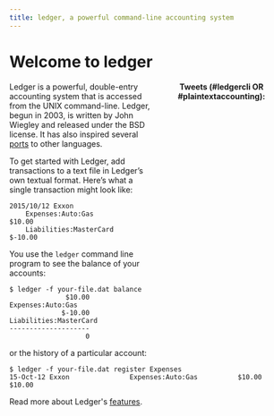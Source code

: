 ```yaml
---
title: ledger, a powerful command-line accounting system
---
```


# Welcome to ledger

<div style="float: right; text-align: center; min-width: 250px; max-width:250px; min-height: 500px;">
<b>Tweets (#ledgercli OR #plaintextaccounting):</b>
<a class="twitter-timeline" data-dnt="true" href="https://twitter.com/search?q=%23ledgercli%20OR%20%23plaintextaccounting%20-RT" data-widget-id="539507319734677504" data-chrome="noheader"></a> <script>!function(d,s,id){var js,fjs=d.getElementsByTagName(s)[0],p=/^http:/.test(d.location)?'http':'https';if(!d.getElementById(id)){js=d.createElement(s);js.id=id;js.src=p+"://platform.twitter.com/widgets.js";fjs.parentNode.insertBefore(js,fjs);}}(document,"script","twitter-wjs");</script>
</div>

Ledger is a powerful, double-entry accounting system that is accessed from
the UNIX command-line. Ledger, begun in 2003, is written by John Wiegley
and released under the BSD license.  It has also inspired several
[ports](https://github.com/ledger/ledger/wiki/Ports) to other languages.

To get started with Ledger, add transactions to a text file in Ledger’s
own textual format. Here’s what a single transaction might look like:

```
2015/10/12 Exxon
    Expenses:Auto:Gas         $10.00
    Liabilities:MasterCard   $-10.00
```

You use the `ledger` command line program to see the balance of your accounts:

```
$ ledger -f your-file.dat balance
              $10.00  Expenses:Auto:Gas
             $-10.00  Liabilities:MasterCard
--------------------
                   0
```

or the history of a particular account:

```
$ ledger -f your-file.dat register Expenses
15-Oct-12 Exxon               Expenses:Auto:Gas          $10.00      $10.00
```

Read more about Ledger's [features](features.html).
